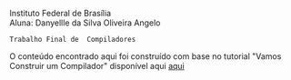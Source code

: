 Instituto Federal de Brasília<br>
Aluna: Danyellle da Silva Oliveira Angelo

	Trabalho Final de  Compiladores


O conteúdo encontrado aqui foi construído com base no tutorial "Vamos Construir um Compilador" disponível aqui <a href="http://tutorialcompiladores.pbworks.com/w/page/22541623/FrontPage">aqui</a>